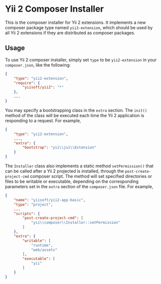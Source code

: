Yii 2 Composer Installer
========================

This is the composer installer for Yii 2 extensions. It implements a new composer package type named `yii2-extension`,
which should be used by all Yii 2 extensions if they are distributed as composer packages.


Usage
-----

To use Yii 2 composer installer, simply set `type` to be `yii2-extension` in your `composer.json`,
like the following:

```json
{
    "type": "yii2-extension",
    "require": {
        "yiisoft/yii2": "*"
    },
    ...
}
```

You may specify a bootstrapping class in the `extra` section. The `init()` method of the class will be executed each time
the Yii 2 application is responding to a request. For example,

```json
{
    "type": "yii2-extension",
    ...,
    "extra": {
        "bootstrap": "yii\\jui\\Extension"
    }
}
```

The `Installer` class also implements a static method `setPermission()` that can be called after
a Yii 2 projected is installed, through the `post-create-project-cmd` composer script.
The method will set specified directories or files to be writable or executable, depending on
the corresponding parameters set in the `extra` section of the `composer.json` file.
For example,

```json
{
    "name": "yiisoft/yii2-app-basic",
    "type": "project",
    ...
    "scripts": {
        "post-create-project-cmd": [
            "yii\\composer\\Installer::setPermission"
        ]
    },
    "extra": {
        "writable": [
            "runtime",
            "web/assets"
        ],
        "executable": [
            "yii"
        ]
    }
}
```
